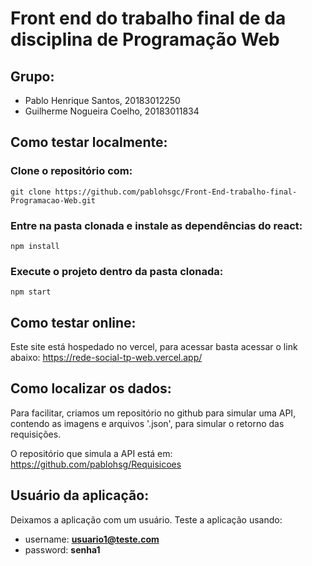 # Front end do trabalho final de da disciplina de Programação Web

## Grupo:
 - Pablo Henrique Santos, 20183012250
 - Guilherme Nogueira Coelho, 20183011834

## Como testar localmente:
### Clone o repositório com:
    git clone https://github.com/pablohsgc/Front-End-trabalho-final-Programacao-Web.git
 
### Entre na pasta clonada e instale as dependências do react:
    npm install

### Execute o projeto dentro da pasta clonada:
    npm start

## Como testar online:
Este site está hospedado no vercel, para acessar basta acessar o link abaixo:
https://rede-social-tp-web.vercel.app/

## Como localizar os dados:
Para facilitar, criamos um repositório no github para simular uma API, contendo as imagens e arquivos '.json', para simular o retorno das requisições.

O repositório que simula a API está em: https://github.com/pablohsg/Requisicoes

## Usuário da aplicação:
Deixamos a aplicação com um usuário. Teste a aplicação usando:
 - username: **usuario1@teste.com**
 - password: **senha1** 
